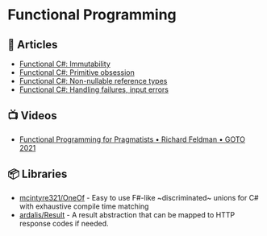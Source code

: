 # Functional Programming

## 📕 Articles
- [Functional C#: Immutability](https://enterprisecraftsmanship.com/posts/functional-c-immutability/)
- [Functional C#: Primitive obsession](https://enterprisecraftsmanship.com/posts/functional-c-primitive-obsession/)
- [Functional C#: Non-nullable reference types](https://enterprisecraftsmanship.com/posts/functional-c-non-nullable-reference-types/)
- [Functional C#: Handling failures, input errors](https://enterprisecraftsmanship.com/posts/functional-c-handling-failures-input-errors/)
## 📺 Videos
- [Functional Programming for Pragmatists • Richard Feldman • GOTO 2021](https://www.youtube.com/watch?v=3n17wHe5wEw)

## 📦 Libraries
- [mcintyre321/OneOf](https://github.com/mcintyre321/OneOf) - Easy to use F#-like ~discriminated~ unions for C# with exhaustive compile time matching
- [ardalis/Result](https://github.com/ardalis/Result) - A result abstraction that can be mapped to HTTP response codes if needed.